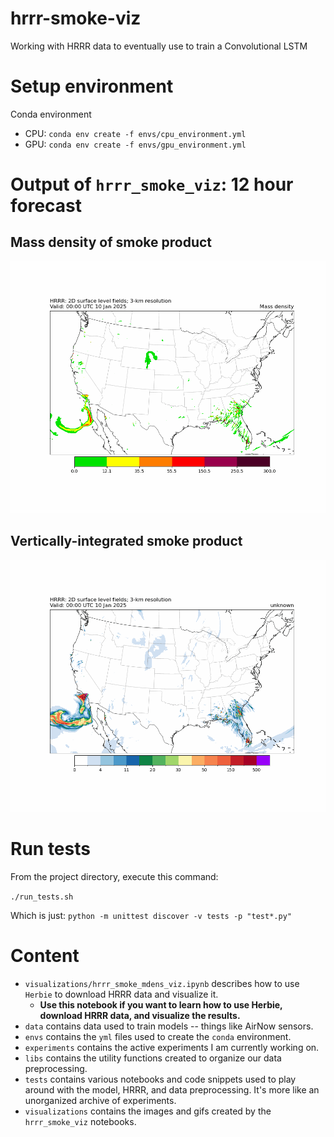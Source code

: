 # hrrr-smoke-viz
Working with HRRR data to eventually use to train a Convolutional LSTM

# Setup environment 
Conda environment 
- CPU: `conda env create -f envs/cpu_environment.yml`
- GPU: `conda env create -f envs/gpu_environment.yml`

# Output of `hrrr_smoke_viz`: 12 hour forecast
## Mass density of smoke product
![](visualizations/mdens_images/full_forecast.gif)
## Vertically-integrated smoke product
![](visualizations/colmd_images/full_forecast.gif)

# Run tests
From the project directory, execute this command:

`./run_tests.sh`

Which is just:
`python -m unittest discover -v tests -p "test*.py"`

# Content
- `visualizations/hrrr_smoke_mdens_viz.ipynb` describes how to use `Herbie` to download HRRR data and visualize it.
    - **Use this notebook if you want to learn how to use Herbie, download HRRR data, and visualize the results.**
- `data` contains data used to train models -- things like AirNow sensors.
- `envs` contains the `yml` files used to create the `conda` environment.
- `experiments` contains the active experiments I am currently working on.
- `libs` contains the utility functions created to organize our data preprocessing.
- `tests` contains various notebooks and code snippets used to play around with the model, HRRR, and data preprocessing. It's more like an unorganized archive of experiments.
- `visualizations` contains the images and gifs created by the `hrrr_smoke_viz` notebooks.
